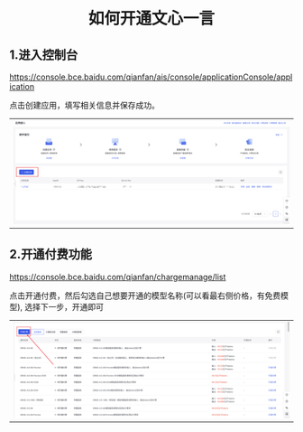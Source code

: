 
<h1 align="center">如何开通文心一言</h1>


## 1.进入控制台

https://console.bce.baidu.com/qianfan/ais/console/applicationConsole/application

点击创建应用，填写相关信息并保存成功。

<table>
<tr>
<td><center><img src="https://github.com/ChatBot-All/chatbot-app/blob/README/art/baidu_1.png"  /></center></td>
</tr>
</table>

## 2.开通付费功能

https://console.bce.baidu.com/qianfan/chargemanage/list

点击开通付费，然后勾选自己想要开通的模型名称(可以看最右侧价格，有免费模型), 选择下一步，开通即可

<table>
<tr>
<td><center><img src="https://github.com/ChatBot-All/chatbot-app/blob/README/art/baidu_2.png"  /></center></td>
</tr>
</table>





